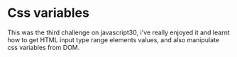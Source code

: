 # Css variables

This was the third challenge on javascript30, i've really enjoyed it and learnt how to get HTML input type range elements values, and also manipulate css variables from DOM.

